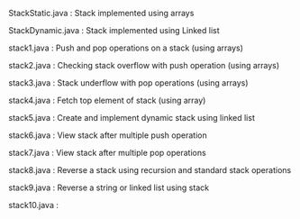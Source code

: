 StackStatic.java : Stack implemented using arrays

StackDynamic.java : Stack implemented using Linked list

stack1.java : Push and pop operations on a stack (using arrays)

stack2.java : Checking stack overflow with push operation (using arrays)

stack3.java : Stack underflow with pop operations (using arrays)

stack4.java : Fetch top element of stack (using array)

stack5.java : Create and implement dynamic stack using linked list

stack6.java : View stack after multiple push operation

stack7.java : View stack after multiple pop operations

stack8.java : Reverse a stack using recursion and standard stack operations

stack9.java : Reverse a string or linked list using stack

stack10.java :
